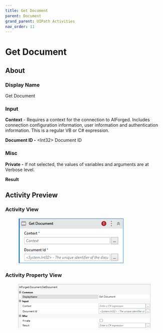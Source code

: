 ```yaml
---
title: Get Document
parent: Document
grand_parent: UIPath Activities
nav_order: 11
---
```


# Get Document

## About

### Display Name

Get Document

### Input

**Context** - Requires a context for the connection to AIForged. Includes connection configuration information, user information and authentication information. This is a regular VB or C# expression.

**Document ID -** \<Int32> Document ID

### Misc

**Private -** If not selected, the values of variables and arguments are at Verbose level.

**Result**

## Activity Preview

### Activity View

<figure><img src="../../.gitbook/assets/image (33).png" alt=""><figcaption></figcaption></figure>

### Activity Property View

<figure><img src="../../.gitbook/assets/image (45).png" alt=""><figcaption></figcaption></figure>
